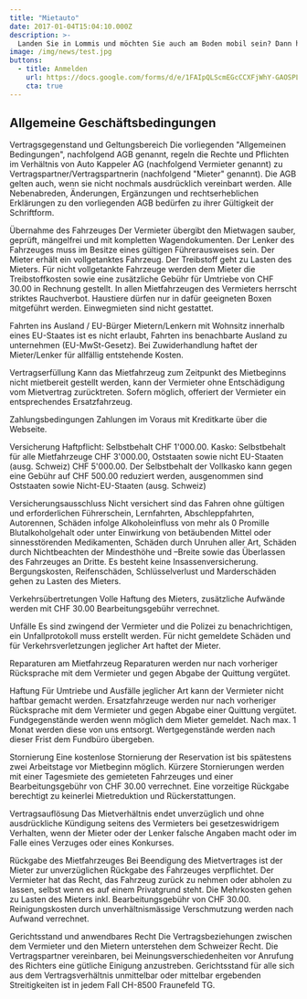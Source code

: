 ```yaml
---
title: "Mietauto"
date: 2017-01-04T15:04:10.000Z
description: >-
  Landen Sie in Lommis und möchten Sie auch am Boden mobil sein? Dann haben Sie die Möglichkeit, bei uns ein Mietauto zu reservieren.
image: /img/news/test.jpg
buttons:
  - title: Anmelden
    url: https://docs.google.com/forms/d/e/1FAIpQLScmEGcCCXFjWhY-GAOSPL5YjCmZx1brE-Dh8_sLNn6UbyfIig/viewform
    cta: true
---
```


## Allgemeine Geschäftsbedingungen

Vertragsgegenstand und Geltungsbereich
Die vorliegenden "Allgemeinen Bedingungen", nachfolgend AGB genannt, regeln die Rechte und Pflichten im Verhältnis von Auto Kappeler AG (nachfolgend Vermieter genannt) zu Vertragspartner/Vertragspartnerin (nachfolgend "Mieter" genannt). Die AGB gelten auch, wenn sie nicht nochmals ausdrücklich vereinbart werden. Alle Nebenabreden, Änderungen, Ergänzungen und rechtserheblichen Erklärungen zu den vorliegenden AGB bedürfen zu ihrer Gültigkeit der Schriftform.

Übernahme des Fahrzeuges
Der Vermieter übergibt den Mietwagen sauber, geprüft, mängelfrei und mit kompletten Wagendokumenten.
Der Lenker des Fahrzeuges muss im Besitze eines gültigen Führerausweises sein.
Der Mieter erhält ein vollgetanktes Fahrzeug. Der Treibstoff geht zu Lasten des Mieters. Für nicht vollgetankte Fahrzeuge werden dem Mieter die Treibstoffkosten sowie eine zusätzliche Gebühr für Umtriebe von CHF 30.00 in Rechnung gestellt.
In allen Mietfahrzeugen des Vermieters herrscht striktes Rauchverbot. Haustiere dürfen nur in dafür geeigneten Boxen mitgeführt werden.
Einwegmieten sind nicht gestattet.

Fahrten ins Ausland / EU-Bürger
Mietern/Lenkern mit Wohnsitz innerhalb eines EU-Staates ist es nicht erlaubt,
Fahrten ins benachbarte Ausland zu unternehmen (EU-MwSt-Gesetz).
Bei Zuwiderhandlung haftet der Mieter/Lenker für allfällig entstehende Kosten.

Vertragserfüllung
Kann das Mietfahrzeug zum Zeitpunkt des Mietbeginns nicht mietbereit gestellt werden, kann der Vermieter ohne Entschädigung vom Mietvertrag zurücktreten. Sofern möglich, offeriert der Vermieter ein entsprechendes Ersatzfahrzeug.

Zahlungsbedingungen
Zahlungen im Voraus mit Kreditkarte über die Webseite.

Versicherung
Haftpflicht:  Selbstbehalt CHF 1'000.00.
Kasko: Selbstbehalt für alle Mietfahrzeuge CHF 3'000.00,
Oststaaten sowie nicht EU-Staaten (ausg. Schweiz) CHF 5'000.00.
Der Selbstbehalt der Vollkasko kann gegen eine Gebühr auf
CHF 500.00 reduziert werden, ausgenommen sind Oststaaten sowie Nicht-EU-Staaten (ausg. Schweiz)

Versicherungsausschluss
Nicht versichert sind das Fahren ohne gültigen und erforderlichen Führerschein, Lernfahrten, Abschleppfahrten, Autorennen, Schäden infolge Alkoholeinfluss von mehr als 0 Promille Blutalkoholgehalt oder unter Einwirkung von betäubenden Mittel oder sinnesstörenden Medikamenten, Schäden durch Unruhen aller Art, Schäden durch Nichtbeachten der Mindesthöhe und –Breite sowie das Überlassen des Fahrzeuges an Dritte.
Es besteht keine Insassenversicherung.
Bergungskosten, Reifenschäden, Schlüsselverlust und Marderschäden gehen zu Lasten des Mieters.

Verkehrsübertretungen
Volle Haftung des Mieters, zusätzliche Aufwände werden mit
CHF 30.00 Bearbeitungsgebühr verrechnet.

Unfälle
Es sind zwingend der Vermieter und die Polizei zu benachrichtigen, ein Unfallprotokoll muss erstellt werden. Für nicht gemeldete Schäden und für Verkehrsverletzungen jeglicher Art haftet der Mieter.

Reparaturen am Mietfahrzeug
Reparaturen werden nur nach vorheriger Rücksprache mit dem Vermieter und gegen Abgabe der Quittung vergütet.

Haftung
Für Umtriebe und Ausfälle jeglicher Art kann der Vermieter nicht haftbar gemacht werden. Ersatzfahrzeuge werden nur nach vorheriger Rücksprache mit dem Vermieter und gegen Abgabe einer Quittung vergütet.
Fundgegenstände werden wenn möglich dem Mieter gemeldet. Nach max. 1 Monat werden diese von uns entsorgt. Wertgegenstände werden nach dieser Frist dem Fundbüro übergeben.

Stornierung
Eine kostenlose Stornierung der Reservation ist bis spätestens zwei Arbeitstage vor Mietbeginn möglich. Kürzere Stornierungen werden mit einer Tagesmiete des gemieteten Fahrzeuges und einer Bearbeitungsgebühr von CHF 30.00 verrechnet.
Eine vorzeitige Rückgabe berechtigt zu keinerlei Mietreduktion und Rückerstattungen.

Vertragsauflösung
Das Mietverhältnis endet unverzüglich und ohne ausdrückliche Kündigung seitens des Vermieters bei gesetzeswidrigem Verhalten, wenn der Mieter oder der Lenker falsche Angaben macht oder im Falle eines Verzuges oder eines Konkurses.

Rückgabe des Mietfahrzeuges
Bei Beendigung des Mietvertrages ist der Mieter zur unverzüglichen Rückgabe des Fahrzeuges verpflichtet. Der Vermieter hat das Recht, das Fahrzeug zurück zu nehmen oder abholen zu lassen, selbst wenn es auf einem Privatgrund steht. Die Mehrkosten gehen zu Lasten des Mieters inkl. Bearbeitungsgebühr von CHF 30.00.
Reinigungskosten durch unverhältnismässige Verschmutzung werden nach Aufwand verrechnet.

Gerichtsstand und anwendbares Recht
Die Vertragsbeziehungen zwischen dem Vermieter und den Mietern unterstehen dem Schweizer Recht. Die Vertragspartner vereinbaren, bei Meinungsverschiedenheiten vor Anrufung des Richters eine gütliche Einigung anzustreben. Gerichtsstand für alle sich aus dem Vertragsverhältnis unmittelbar oder mittelbar ergebenden Streitigkeiten ist in jedem Fall CH-8500 Fraunefeld TG.